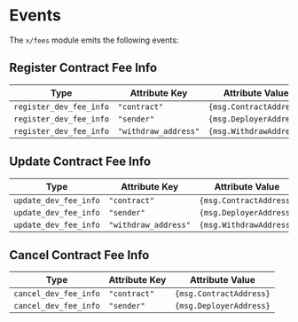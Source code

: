 <!--
order: 6
-->

# Events

The `x/fees` module emits the following events:

## Register Contract Fee Info

| Type                    | Attribute Key         | Attribute Value                    |
| ----------------------- | ----------------------| ---------------------------------- |
| `register_dev_fee_info` | `"contract"`          | `{msg.ContractAddress}`            |
| `register_dev_fee_info` | `"sender"`            | `{msg.DeployerAddress}`            |
| `register_dev_fee_info` | `"withdraw_address"`  | `{msg.WithdrawAddress}`            |

## Update Contract Fee Info

| Type                   | Attribute Key                 | Attribute Value             |
| ---------------------- | ----------------------------- | --------------------------- |
| `update_dev_fee_info`  | `"contract"`                  | `{msg.ContractAddress}`     |
| `update_dev_fee_info`  | `"sender"`                    | `{msg.DeployerAddress}`     |
| `update_dev_fee_info`  | `"withdraw_address"`          | `{msg.WithdrawAddress}`     |

## Cancel Contract Fee Info

| Type                   | Attribute Key                 | Attribute Value             |
| ---------------------- | ----------------------------- | --------------------------- |
| `cancel_dev_fee_info`  | `"contract"`                  | `{msg.ContractAddress}`     |
| `cancel_dev_fee_info`  | `"sender"`                    | `{msg.DeployerAddress}`     |
